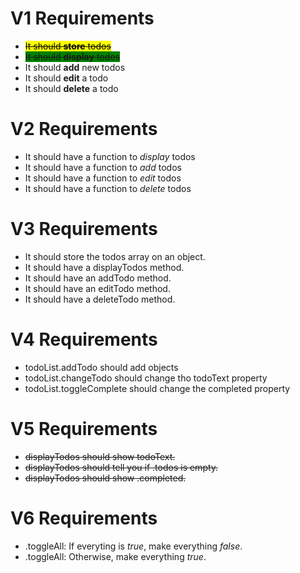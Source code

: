 # V1 Requirements
- <mark>~~It should **store** todos~~</mark>
- <span style="background-color: green">~~It should **display** todos~~</span>
- It should **add** new todos
- It should **edit** a todo
- It should **delete** a todo

# V2 Requirements
- It should have a function to *display* todos
- It should have a function to *add* todos
- It should have a function to *edit* todos
- It should have a function to *delete* todos

# V3 Requirements
- It should store the todos array on an object.
- It should have a displayTodos method.
- It should have an addTodo method.
- It should have an editTodo method.
- It should have a deleteTodo method.

# V4 Requirements
- todoList.addTodo should add objects
- todoList.changeTodo should change tho todoText property
- todoList.toggleComplete should change the completed property

# V5 Requirements
- ~~displayTodos should show todoText.~~
- ~~displayTodos should tell you if .todos is empty.~~
- ~~displayTodos should show .completed.~~

# V6 Requirements
- .toggleAll: If everyting is *true*, make everything *false*.
- .toggleAll: Otherwise, make everything *true*.